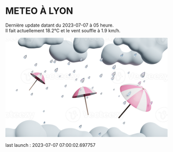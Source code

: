 # METEO À LYON

Dernière update datant du 2023-07-07 à 05 heure.  
Il fait actuellement 18.2°C et le vent souffle à 1.9 km/h.      

![](./.github/rain.png)

last launch : 2023-07-07 07:00:02.697757
